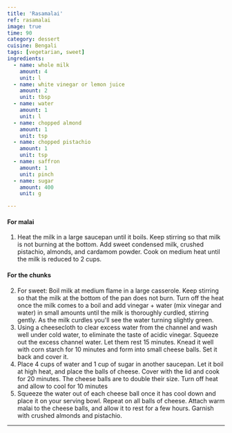 ```yaml
---
title: 'Rasamalai'
ref: rasamalai
image: true
time: 90
category: dessert
cuisine: Bengali
tags: [vegetarian, sweet]
ingredients:
  - name: whole milk
    amount: 4
    unit: l
  - name: white vinegar or lemon juice
    amount: 2 
    unit: tbsp
  - name: water
    amount: 1
    unit: l
  - name: chopped almond
    amount: 1
    unit: tsp
  - name: chopped pistachio
    amount: 1
    unit: tsp
  - name: saffron
    amount: 1
    unit: pinch
  - name: sugar
    amount: 400
    unit: g

---
```


#### For malai
1.  Heat the milk in a large saucepan until it boils. Keep stirring so that milk is not burning at the bottom. Add sweet condensed milk, crushed pistachio, almonds, and cardamom powder. Cook on medium heat until the milk is reduced to 2 cups.

#### For the chunks
2.  For sweet: Boil milk at medium flame in a large casserole. Keep stirring so that the milk at the bottom of the pan does not burn. Turn off the heat once the milk comes to a boil and add vinegar + water (mix vinegar and water) in small amounts until the milk is thoroughly curdled, stirring gently. As the milk curdles you'll see the water turning slightly green.
3.  Using a cheesecloth to clear excess water from the channel and wash well under cold water, to eliminate the taste of acidic vinegar. Squeeze out the excess channel water. Let them rest 15 minutes. Knead it well with corn starch for 10 minutes and form into small cheese balls. Set it back and cover it.
4.  Place 4 cups of water and 1 cup of sugar in another saucepan. Let it boil at high heat, and place the balls of cheese. Cover with the lid and cook for 20 minutes. The cheese balls are to double their size. Turn off heat and allow to cool for 10 minutes
5.  Squeeze the water out of each cheese ball once it has cool down and place it on your serving bowl. Repeat on all balls of cheese. Attach warm malai to the cheese balls, and allow it to rest for a few hours. Garnish with crushed almonds and  pistachio.
  

---
